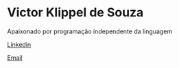 <h1>Victor Klippel de Souza </h1>
<p>Apaixonado por programação independente da linguagem</p>

<p> <a href="https://www.linkedin.com/in/victor-klippel-de-souza-89b5a4a5/" target="_blank">Linkedin</a>
</p>
 <p>
<a href="mailto:victorklippel@hotmail.com; victorklippel0123@gmail.com">Email
  </a>
  </p>
